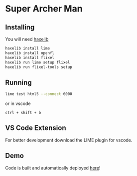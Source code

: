 # Super Archer Man

## Installing

You will need [haxelib](https://haxe.org/download/)

```sh
haxelib install lime
haxelib install openfl
haxelib install flixel
haxelib run lime setup flixel
haxelib run flixel-tools setup
```

## Running

```sh
lime test html5 --connect 6000
```

or in vscode

`ctrl + shift + b`

## VS Code Extension

For better development download the LIME plugin for vscode.

## Demo

Code is built and automatically deployed [here](http://adsgames.github.io/SuperArcherMan/)!
